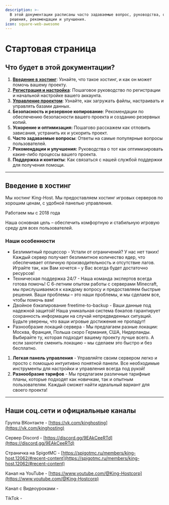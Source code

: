 ```yaml
---
description: >-
  В этой документации расписаны часто задаваемые вопрос, руководства, ошибки и
  решения, рекомендации и улучшения.
icon: square-web-awesome
---
```


# Стартовая страница

## Что будет в этой документации?

1. [**Введение в хостинг**](./#vvedenie-v-khosting): Узнайте, что такое хостинг, и как он может помочь вашему проекту.
2. [**Регистрация и настройка**](regiater-and-settings.md): Пошаговое руководство по регистрации и начальной настройке вашего аккаунта.
3. [**Управление проектом**](project-management.md): Узнайте, как загружать файлы, настраивать и управлять базами данных.
4. **Безопасность и резервное копирование**: Рекомендации по обеспечению безопасности вашего проекта и созданию резервных копий.
5. **Ускорение и оптимизация:** Пошагово расскажем как отловить зависания, устранить их и ускорить проект.
6. **Часто задаваемые вопросы**: Ответы на самые популярные вопросы пользователей.
7. **Рекомендации и улучшения:** Руководства о тот как оптимизировать какие-либо процессы вашего проекта.
8. **Поддержка и контакты**: Как связаться с нашей службой поддержки для получения помощи.

***

## Введение в хостинг

Мы хостинг King-Host. Мы предоставляем хостинг игровых серверов по хорошим ценам, с удобной панелью управления.

Работаем мы с 2018 года

Наша основная цель – обеспечить комфортную и стабильную игровую среду для всех пользователей.​

### Наши особенности

* Безлимитный процессор - Устали от ограничений? У нас нет таких! Каждый сервер получает безлимитное количество ядер, что обеспечивает отличную производительность и отсутствие лагов. Играйте так, как Вам хочется – у Вас всегда будет достаточно ресурсов!
* Техническая поддержка 24/7 - Наша команда экспертов всегда готова помочь! С 6-летним опытом работы с серверами Minecraft, мы прислушиваемся к каждому вопросу и предоставляем быстрые решения. Ваши проблемы – это наши проблемы, и мы сделаем все, чтобы помочь вам!
* Двойное бэкапирование freetime-to-backup - Ваши данные под надежной защитой! Наша уникальная система бэкапов гарантирует сохранность информации на случай непредвиденных ситуаций. Будьте уверены, что ваши игровые достижения не пропадут!
* Разнообразие локаций сервера - Мы предлагаем разные локации: Москва, Франция, Польша скоро Германия, США, Нидерланды. Выбирайте ту, которая подходит вашему проекту лучше всего. А если захотите сменить локацию – мы сделаем это быстро и без бесплатно.

1. **Легкая панель управления** - Управляйте своим сервером легко и просто с помощью интуитивно понятной панели. Все необходимые инструменты для настройки и управления всегда под рукой!
2. **Разнообразие тарифов** - Мы предлагаем различные тарифные планы, которые подходят как новичкам, так и опытным пользователям. Каждый сможет найти идеальный вариант для своего проекта!

***

## Наши соц.сети и официальные каналы

Группа ВКонтакте - [https://vk.com/kinghosting](https://vk.com/kinghosting)

Сервер Discord - [https://discord.gg/9EAkCeeRTd](https://discord.gg/9EAkCeeRTd)

Страничка на SpigotMC - [https://spigotmc.ru/members/king-host.12062/#recent-content](https://spigotmc.ru/members/king-host.12062/#recent-content)

Канал на YouTube - [https://www.youtube.com/@King-Hostcorp](https://www.youtube.com/@King-Hostcorp)

Канал с Видеоуроками -&#x20;

TikTok -&#x20;
